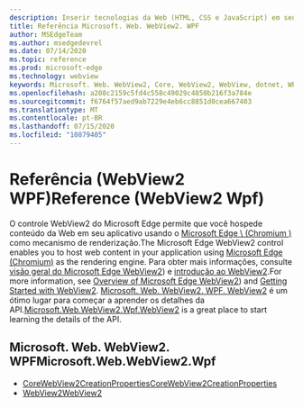 ```yaml
---
description: Inserir tecnologias da Web (HTML, CSS e JavaScript) em seus aplicativos nativos com o controle WebView2 do Microsoft Edge
title: Referência Microsoft. Web. WebView2. WPF
author: MSEdgeTeam
ms.author: msedgedevrel
ms.date: 07/14/2020
ms.topic: reference
ms.prod: microsoft-edge
ms.technology: webview
keywords: Microsoft. Web. WebView2, Core, WebView2, WebView, dotnet, WPF, WinForms, app, Edge, CoreWebView2, CoreWebView2Controller, controle do navegador, Edge HTML
ms.openlocfilehash: a208c2159c5fd4c558c49029c4850b216f3a784e
ms.sourcegitcommit: f6764f57aed9ab7229e4eb6cc8851d0cea667403
ms.translationtype: MT
ms.contentlocale: pt-BR
ms.lasthandoff: 07/15/2020
ms.locfileid: "10879405"
---
```

# <span data-ttu-id="c135c-104">Referência (WebView2 WPF)</span><span class="sxs-lookup"><span data-stu-id="c135c-104">Reference (WebView2 Wpf)</span></span>  

<span data-ttu-id="c135c-105">O controle WebView2 do Microsoft Edge permite que você hospede conteúdo da Web em seu aplicativo usando o [Microsoft Edge \ (Chromium \)](https://www.microsoftedgeinsider.com) como mecanismo de renderização.</span><span class="sxs-lookup"><span data-stu-id="c135c-105">The Microsoft Edge WebView2 control enables you to host web content in your application using [Microsoft Edge \(Chromium\)](https://www.microsoftedgeinsider.com) as the rendering engine.</span></span>  <span data-ttu-id="c135c-106">Para obter mais informações, consulte [visão geral do Microsoft Edge WebView2](../../index.md)) e [introdução ao WebView2](../../gettingstarted/win32.md).</span><span class="sxs-lookup"><span data-stu-id="c135c-106">For more information, see [Overview of Microsoft Edge WebView2](../../index.md)) and [Getting Started with WebView2](../../gettingstarted/win32.md).</span></span>  <span data-ttu-id="c135c-107">[Microsoft. Web. WebView2. WPF. WebView2](0-9-515/microsoft-web-webview2-wpf-webview2.md) é um ótimo lugar para começar a aprender os detalhes da API.</span><span class="sxs-lookup"><span data-stu-id="c135c-107">[Microsoft.Web.WebView2.Wpf.WebView2](0-9-515/microsoft-web-webview2-wpf-webview2.md) is a great place to start learning the details of the API.</span></span>  

## <span data-ttu-id="c135c-108">Microsoft. Web. WebView2. WPF</span><span class="sxs-lookup"><span data-stu-id="c135c-108">Microsoft.Web.WebView2.Wpf</span></span>  

*   [<span data-ttu-id="c135c-109">CoreWebView2CreationProperties</span><span class="sxs-lookup"><span data-stu-id="c135c-109">CoreWebView2CreationProperties</span></span>](0-9-515/microsoft-web-webview2-wpf-corewebview2creationproperties.md)
*   [<span data-ttu-id="c135c-110">WebView2</span><span class="sxs-lookup"><span data-stu-id="c135c-110">WebView2</span></span>](0-9-515/microsoft-web-webview2-wpf-webview2.md)
